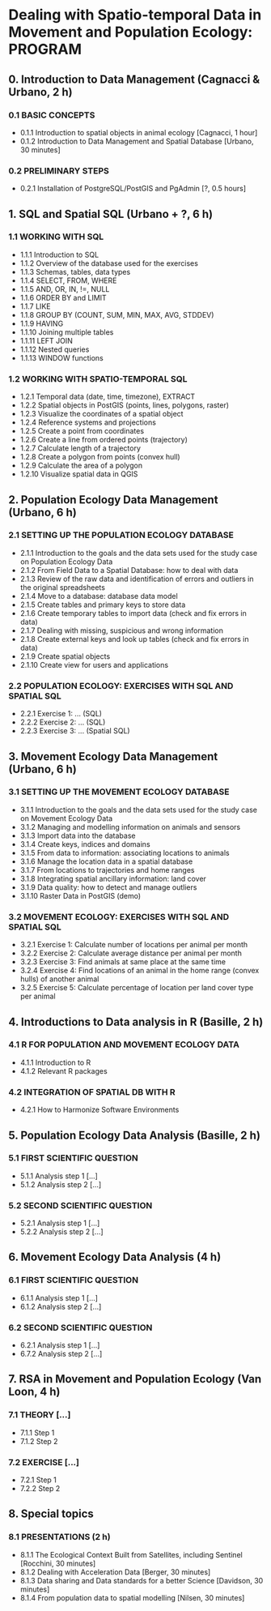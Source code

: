 # Dealing with Spatio-temporal Data in Movement and Population Ecology: PROGRAM

## 0. Introduction to Data Management (Cagnacci & Urbano, 2 h)
### 0.1 BASIC CONCEPTS
* 0.1.1 Introduction to spatial objects in animal ecology [Cagnacci, 1 hour]
* 0.1.2 Introduction to Data Management and Spatial Database [Urbano, 30 minutes] 
 
### 0.2 PRELIMINARY STEPS
* 0.2.1 Installation of PostgreSQL/PostGIS and PgAdmin [?, 0.5 hours]

## 1. SQL and Spatial SQL (Urbano + ?, 6 h)
### 1.1 WORKING WITH SQL 
* 1.1.1 Introduction to SQL
* 1.1.2 Overview of the database used for the exercises
* 1.1.3 Schemas, tables, data types
* 1.1.4 SELECT, FROM, WHERE
* 1.1.5 AND, OR, IN, !=, NULL
* 1.1.6 ORDER BY and LIMIT
* 1.1.7 LIKE
* 1.1.8 GROUP BY (COUNT, SUM, MIN, MAX, AVG, STDDEV)
* 1.1.9 HAVING
* 1.1.10 Joining multiple tables
* 1.1.11 LEFT JOIN
* 1.1.12 Nested queries
* 1.1.13 WINDOW functions

### 1.2 WORKING WITH SPATIO-TEMPORAL SQL
* 1.2.1 Temporal data (date, time, timezone), EXTRACT
* 1.2.2 Spatial objects in PostGIS (points, lines, polygons, raster)
* 1.2.3 Visualize the coordinates of a spatial object
* 1.2.4 Reference systems and projections 
* 1.2.5 Create a point from coordinates
* 1.2.6 Create a line from ordered points (trajectory)
* 1.2.7 Calculate length of a trajectory
* 1.2.8 Create a polygon from points (convex hull)
* 1.2.9 Calculate the area of a polygon
* 1.2.10 Visualize spatial data in QGIS

## 2. Population Ecology Data Management (Urbano, 6 h)
### 2.1 SETTING UP THE POPULATION ECOLOGY DATABASE 
* 2.1.1 Introduction to the goals and the data sets used for the study case on Population Ecology Data
* 2.1.2 From Field Data to a Spatial Database: how to deal with data
* 2.1.3 Review of the raw data and identification of errors and outliers in the original spreadsheets
* 2.1.4 Move to a database: database data model
* 2.1.5 Create tables and primary keys to store data 
* 2.1.6 Create temporary tables to import data (check and fix errors in data)
* 2.1.7 Dealing with missing, suspicious and wrong information
* 2.1.8 Create external keys and look up tables (check and fix errors in data)
* 2.1.9 Create spatial objects
* 2.1.10 Create view for users and applications
 
### 2.2 POPULATION ECOLOGY: EXERCISES WITH SQL AND SPATIAL SQL 
* 2.2.1 Exercise 1: ... (SQL)
* 2.2.2 Exercise 2: ... (SQL)
* 2.2.3 Exercise 3: ... (Spatial SQL)

## 3. Movement Ecology Data Management (Urbano, 6 h)
### 3.1 SETTING UP THE MOVEMENT ECOLOGY DATABASE
* 3.1.1 Introduction to the goals and the data sets used for the study case on Movement Ecology Data
* 3.1.2 Managing and modelling information on animals and sensors
* 3.1.3 Import data into the database
* 3.1.4 Create keys, indices and domains
* 3.1.5 From data to information: associating locations to animals
* 3.1.6 Manage the location data in a spatial database
* 3.1.7 From locations to trajectories and home ranges
* 3.1.8 Integrating spatial ancillary information: land cover
* 3.1.9 Data quality: how to detect and manage outliers
* 3.1.10 Raster Data in PostGIS (demo)

### 3.2 MOVEMENT ECOLOGY: EXERCISES WITH SQL AND SPATIAL SQL 
* 3.2.1 Exercise 1: Calculate number of locations per animal per month
* 3.2.2 Exercise 2: Calculate average distance per animal per month
* 3.2.3 Exercise 3: Find animals at same place at the same time
* 3.2.4 Exercise 4: Find locations of an animal in the home range (convex hulls) of another animal
* 3.2.5 Exercise 5: Calculate percentage of location per land cover type per animal


## 4. Introductions to Data analysis in R (Basille, 2 h)
### 4.1 R FOR POPULATION AND MOVEMENT ECOLOGY DATA
* 4.1.1 Introduction to R
* 4.1.2 Relevant R packages

### 4.2 INTEGRATION OF SPATIAL DB WITH R 
* 4.2.1 How to Harmonize Software Environments

## 5. Population Ecology Data Analysis (Basille, 2 h)
### 5.1 FIRST SCIENTIFIC QUESTION 
* 5.1.1 Analysis step 1 [...]
* 5.1.2 Analysis step 2 [...]

### 5.2 SECOND SCIENTIFIC QUESTION 
* 5.2.1 Analysis step 1 [...]
* 5.2.2 Analysis step 2 [...]

## 6. Movement Ecology Data Analysis (4 h)
### 6.1 FIRST SCIENTIFIC QUESTION 
* 6.1.1 Analysis step 1 [...]
* 6.1.2 Analysis step 2 [...]

### 6.2 SECOND SCIENTIFIC QUESTION
* 6.2.1 Analysis step 1 [...]
* 6.7.2 Analysis step 2 [...]

## 7. RSA in Movement and Population Ecology (Van Loon, 4 h)
### 7.1 THEORY [...] 
* 7.1.1 Step 1
* 7.1.2 Step 2

### 7.2 EXERCISE [...] 
* 7.2.1 Step 1
* 7.2.2 Step 2

## 8. Special topics
### 8.1 PRESENTATIONS (2 h)
* 8.1.1 The Ecological Context Built from Satellites, including Sentinel [Rocchini, 30 minutes]
* 8.1.2 Dealing with Acceleration Data [Berger, 30 minutes]
* 8.1.3 Data sharing and Data standards for a better Science [Davidson, 30 minutes]
* 8.1.4 From population data to spatial modelling [Nilsen, 30 minutes]

